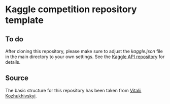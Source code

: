 # Kaggle competition repository template

## To do
After cloning this repository, please make sure to adjust the _kaggle.json_ file in the main directory to your own settings. See the [Kaggle API repository](https://github.com/Kaggle/kaggle-api#api-credentials) for details.

## Source
The basic structure for this repository has been taken from [Vitalii Kozhukhivskyi](https://towardsdatascience.com/how-to-kaggle-the-engineer-way-act-1-vs-code-containers-b3279970c029).
